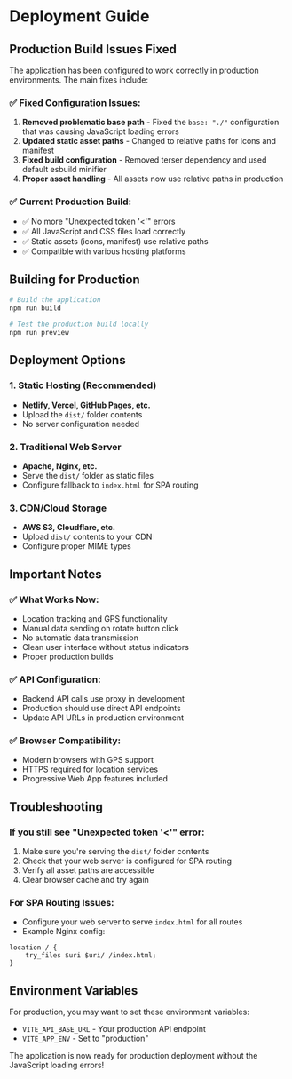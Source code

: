 # Deployment Guide

## Production Build Issues Fixed

The application has been configured to work correctly in production environments. The main fixes include:

### ✅ **Fixed Configuration Issues:**

1. **Removed problematic base path** - Fixed the `base: "./"` configuration that was causing JavaScript loading errors
2. **Updated static asset paths** - Changed to relative paths for icons and manifest
3. **Fixed build configuration** - Removed terser dependency and used default esbuild minifier
4. **Proper asset handling** - All assets now use relative paths in production

### ✅ **Current Production Build:**

- ✅ No more "Unexpected token '<'" errors
- ✅ All JavaScript and CSS files load correctly
- ✅ Static assets (icons, manifest) use relative paths
- ✅ Compatible with various hosting platforms

## Building for Production

```bash
# Build the application
npm run build

# Test the production build locally
npm run preview
```

## Deployment Options

### 1. **Static Hosting (Recommended)**

- **Netlify, Vercel, GitHub Pages, etc.**
- Upload the `dist/` folder contents
- No server configuration needed

### 2. **Traditional Web Server**

- **Apache, Nginx, etc.**
- Serve the `dist/` folder as static files
- Configure fallback to `index.html` for SPA routing

### 3. **CDN/Cloud Storage**

- **AWS S3, Cloudflare, etc.**
- Upload `dist/` contents to your CDN
- Configure proper MIME types

## Important Notes

### ✅ **What Works Now:**

- Location tracking and GPS functionality
- Manual data sending on rotate button click
- No automatic data transmission
- Clean user interface without status indicators
- Proper production builds

### ✅ **API Configuration:**

- Backend API calls use proxy in development
- Production should use direct API endpoints
- Update API URLs in production environment

### ✅ **Browser Compatibility:**

- Modern browsers with GPS support
- HTTPS required for location services
- Progressive Web App features included

## Troubleshooting

### If you still see "Unexpected token '<'" error:

1. Make sure you're serving the `dist/` folder contents
2. Check that your web server is configured for SPA routing
3. Verify all asset paths are accessible
4. Clear browser cache and try again

### For SPA Routing Issues:

- Configure your web server to serve `index.html` for all routes
- Example Nginx config:

```nginx
location / {
    try_files $uri $uri/ /index.html;
}
```

## Environment Variables

For production, you may want to set these environment variables:

- `VITE_API_BASE_URL` - Your production API endpoint
- `VITE_APP_ENV` - Set to "production"

The application is now ready for production deployment without the JavaScript loading errors!
